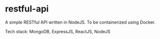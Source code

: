 # restful-api

A simple RESTful API written in NodeJS. To be containerized using Docker.

Tech stack: MongoDB, ExpressJS, ReactJS, NodeJS

